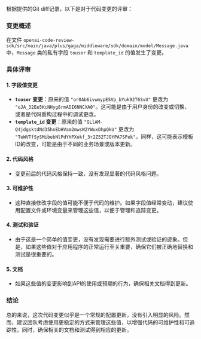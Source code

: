 根据提供的Git diff记录，以下是对于代码变更的评审：

### 变更概述
在文件 `openai-code-review-sdk/src/main/java/plus/gaga/middleware/sdk/domain/model/Message.java` 中，`Message` 类的私有字段 `touser` 和 `template_id` 的值发生了变更。

### 具体评审

#### 1. 字段值变更
- **`touser` 变更**：原来的值 `"or0Ab6ivwmypESVp_bYuk92T6SvU"` 更改为 `"oJA_32Ee5KcNHyg8rmADI6NNCXA0"`。这可能是由于用户身份的改变或切换，或者是代码重构过程中的调试更改。
- **`template_id` 变更**：原来的值 `"GLlAM-Q4jdgsktdNd35hnEbHVam2mwsW2YWuxDhpQkU"` 更改为 `"TeWVTfSySMibebNlPdYHPXokf_3r2Z52TJOYPA7SPek"`。同样，这可能表示模板ID的改变，可能是由于不同的业务场景或版本更新。

#### 2. 代码风格
- 变更前后的代码风格保持一致，没有发现显著的代码风格问题。

#### 3. 可维护性
- 这种直接修改字段的值可能不便于代码的维护。如果字段值经常变动，建议使用配置文件或环境变量来管理这些值，以便于管理和追踪变更。

#### 4. 测试和验证
- 由于这是一个简单的值变更，没有发现需要进行额外测试或验证的迹象。但是，如果这些值对于应用程序的正常运行至关重要，确保它们被正确地替换和测试是很重要的。

#### 5. 文档
- 如果这些值的变更影响到API的使用或预期的行为，确保相关文档得到更新。

### 结论
总的来说，这次代码变更似乎是一个常规的配置更新，没有引入明显的风险。然而，建议团队考虑使用更稳定的方式来管理这些值，以增强代码的可维护性和可追踪性。同时，确保相关的文档和测试得到相应的更新。